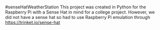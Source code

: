 #senseHatWeatherStation
This project was created in Python for the Raspberry Pi with a Sense Hat in mind for a college project. 
However, we did not have a sense hat so had to use Raspberry Pi emulation through https://trinket.io/sense-hat
